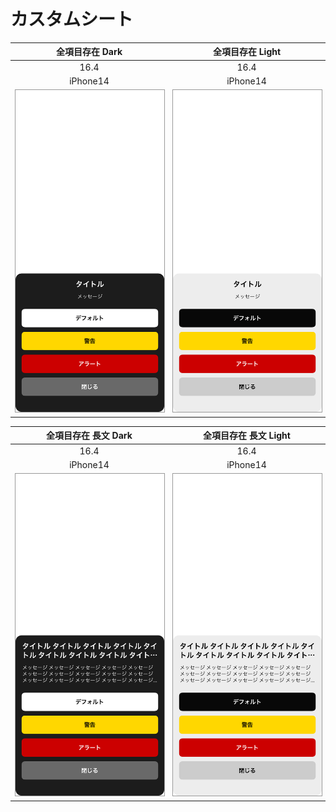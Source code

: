 # カスタムシート

|全項目存在 Dark|全項目存在 Light|
|:---:|:---:|
|16.4|16.4|
|iPhone14|iPhone14|
|<img src='../ReferenceImages_64/カスタムシート/testSheetViewController_全項目存在_Dark_iPhone_16_4_390x844@3x.png' width='250' style='border: 1px solid #999' />|<img src='../ReferenceImages_64/カスタムシート/testSheetViewController_全項目存在_Light_iPhone_16_4_390x844@3x.png' width='250' style='border: 1px solid #999' />|

|全項目存在 長文 Dark|全項目存在 長文 Light|
|:---:|:---:|
|16.4|16.4|
|iPhone14|iPhone14|
|<img src='../ReferenceImages_64/カスタムシート/testSheetViewController_全項目存在_長文_Dark_iPhone_16_4_390x844@3x.png' width='250' style='border: 1px solid #999' />|<img src='../ReferenceImages_64/カスタムシート/testSheetViewController_全項目存在_長文_Light_iPhone_16_4_390x844@3x.png' width='250' style='border: 1px solid #999' />|

